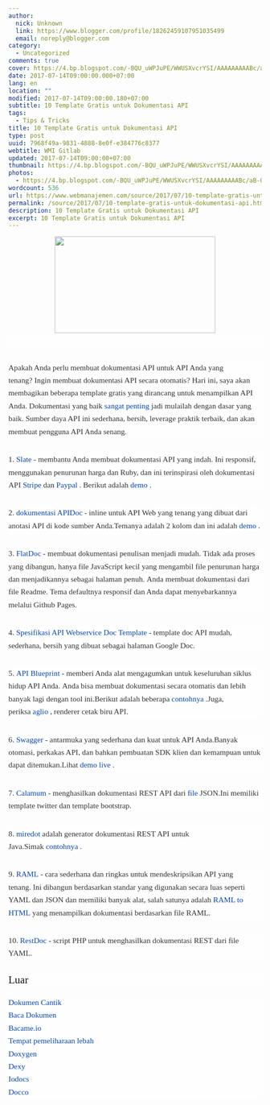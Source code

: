 ```yaml
---
author:
  nick: Unknown
  link: https://www.blogger.com/profile/18262459107951035499
  email: noreply@blogger.com
category:
  - Uncategorized
comments: true
cover: https://4.bp.blogspot.com/-BQU_uWPJuPE/WWUSXvcrYSI/AAAAAAAAABc/aB-OuOg_gfMhS2VUZUWkzeWq3UGOyKjkwCLcBGAs/s320/images.png
date: 2017-07-14T09:00:00.000+07:00
lang: en
location: ""
modified: 2017-07-14T09:00:00.180+07:00
subtitle: 10 Template Gratis untuk Dokumentasi API
tags:
  - Tips & Tricks
title: 10 Template Gratis untuk Dokumentasi API
type: post
uuid: 7968f49a-9831-4888-8e0f-e384776c8377
webtitle: WMI Gitlab
updated: 2017-07-14T09:00:00+07:00
thumbnail: https://4.bp.blogspot.com/-BQU_uWPJuPE/WWUSXvcrYSI/AAAAAAAAABc/aB-OuOg_gfMhS2VUZUWkzeWq3UGOyKjkwCLcBGAs/s320/images.png
photos:
  - https://4.bp.blogspot.com/-BQU_uWPJuPE/WWUSXvcrYSI/AAAAAAAAABc/aB-OuOg_gfMhS2VUZUWkzeWq3UGOyKjkwCLcBGAs/s320/images.png
wordcount: 536
url: https://www.webmanajemen.com/source/2017/07/10-template-gratis-untuk-dokumentasi-api.html
permalink: /source/2017/07/10-template-gratis-untuk-dokumentasi-api.html
description: 10 Template Gratis untuk Dokumentasi API
excerpt: 10 Template Gratis untuk Dokumentasi API
---
```


<div class="separator" style="clear: both; text-align: center;"><a href="https://4.bp.blogspot.com/-BQU_uWPJuPE/WWUSXvcrYSI/AAAAAAAAABc/aB-OuOg_gfMhS2VUZUWkzeWq3UGOyKjkwCLcBGAs/s1600/images.png" imageanchor="1" style="margin-left: 1em; margin-right: 1em;" rel="noopener noreferer nofollow"><img border="0" data-original-height="297" data-original-width="495" height="192" src="https://4.bp.blogspot.com/-BQU_uWPJuPE/WWUSXvcrYSI/AAAAAAAAABc/aB-OuOg_gfMhS2VUZUWkzeWq3UGOyKjkwCLcBGAs/s320/images.png" width="320"></a></div><div style="background-color: #fefefe; color: #333333; font-family: &quot;Droid Serif&quot;, serif; font-size: 1.1em; line-height: 1.65em; margin-bottom: 30px;"><span class="notranslate"><br></span></div><div style="background-color: #fefefe; color: #333333; font-family: &quot;Droid Serif&quot;, serif; font-size: 1.1em; line-height: 1.65em; margin-bottom: 30px;"><span class="notranslate">Apakah Anda perlu membuat dokumentasi API untuk API Anda yang tenang?</span>&nbsp;<span class="notranslate">Ingin membuat dokumentasi API secara otomatis?</span>&nbsp;<span class="notranslate">Hari ini, saya akan membagikan beberapa template gratis yang dirancang untuk menampilkan API Anda.</span>&nbsp;<span class="notranslate">Dokumentasi yang baik&nbsp;<a href="http://translate.googleusercontent.com/translate_c?depth=3&amp;nv=1&amp;rurl=translate.google.com&amp;sl=auto&amp;sp=nmt4&amp;tl=id&amp;u=http://blog.parse.com/learn/engineering/designing-great-api-docs/&amp;usg=ALkJrhjJ9UzZxZkhpPMQKlUDm2XTtu_18g" style="color: #0645ad; text-decoration: none;" rel="noopener noreferer nofollow">sangat</a>&nbsp;<a href="http://translate.googleusercontent.com/translate_c?depth=3&amp;nv=1&amp;rurl=translate.google.com&amp;sl=auto&amp;sp=nmt4&amp;tl=id&amp;u=http://bradfults.com/the-best-api-documentation/&amp;usg=ALkJrhjAZ5taGcH8SV66OoOO2IxrxrGAXQ" style="color: #0645ad; text-decoration: none;" rel="noopener noreferer nofollow">penting</a>&nbsp;jadi mulailah dengan dasar yang baik.</span>&nbsp;<span class="notranslate">Sumber daya API ini sederhana, bersih, leverage praktik terbaik, dan akan membuat pengguna API Anda senang.</span><br><span id="more-5920"></span></div><div style="background-color: #fefefe; color: #333333; font-family: &quot;Droid Serif&quot;, serif; font-size: 1.1em; line-height: 1.65em; margin-bottom: 30px;"><span class="notranslate">1.&nbsp;<a href="https://translate.googleusercontent.com/translate_c?depth=3&amp;nv=1&amp;rurl=translate.google.com&amp;sl=auto&amp;sp=nmt4&amp;tl=id&amp;u=https://github.com/tripit/slate&amp;usg=ALkJrhg2pqJAWkh8cYlpVMJBHXHqfBIcJA" style="color: #0645ad; text-decoration: none;" rel="noopener noreferer nofollow">Slate</a>&nbsp;- membantu Anda membuat dokumentasi API yang indah.</span>&nbsp;<span class="notranslate">Ini responsif, menggunakan penurunan harga dan Ruby, dan ini terinspirasi oleh dokumentasi API&nbsp;<a href="https://translate.googleusercontent.com/translate_c?depth=3&amp;nv=1&amp;rurl=translate.google.com&amp;sl=auto&amp;sp=nmt4&amp;tl=id&amp;u=https://stripe.com/docs/api&amp;usg=ALkJrhjSV-y-SjG5iB3WJZq98z61San1gg" style="color: #0645ad; text-decoration: none;" rel="noopener noreferer nofollow">Stripe</a>&nbsp;dan&nbsp;<a href="https://translate.googleusercontent.com/translate_c?depth=3&amp;nv=1&amp;rurl=translate.google.com&amp;sl=auto&amp;sp=nmt4&amp;tl=id&amp;u=https://developer.paypal.com/webapps/developer/docs/api/&amp;usg=ALkJrhjo8sUOWHn_iReAuxbTCkeZvTK4Ng" style="color: #0645ad; text-decoration: none;" rel="noopener noreferer nofollow">Paypal</a>&nbsp;.</span>&nbsp;<span class="notranslate">Berikut adalah&nbsp;<a href="http://translate.googleusercontent.com/translate_c?depth=3&amp;nv=1&amp;rurl=translate.google.com&amp;sl=auto&amp;sp=nmt4&amp;tl=id&amp;u=http://tripit.github.io/slate/&amp;usg=ALkJrhgTwgSluipPsg4u47I_oMDuMyKmQA" style="color: #0645ad; text-decoration: none;" rel="noopener noreferer nofollow">demo</a>&nbsp;.</span></div><div style="background-color: #fefefe; color: #333333; font-family: &quot;Droid Serif&quot;, serif; font-size: 1.1em; line-height: 1.65em; margin-bottom: 30px;"><span class="notranslate">2.&nbsp;<a href="http://translate.googleusercontent.com/translate_c?depth=3&amp;nv=1&amp;rurl=translate.google.com&amp;sl=auto&amp;sp=nmt4&amp;tl=id&amp;u=http://apidocjs.com/&amp;usg=ALkJrhhUSOpJpvkVF7Q7z8zRiDfRcg92LA" style="color: #0645ad; text-decoration: none;" rel="noopener noreferer nofollow">dokumentasi APIDoc</a>&nbsp;- inline untuk API Web yang tenang yang dibuat dari anotasi API di kode sumber Anda.</span><span class="notranslate">Temanya adalah 2 kolom dan ini adalah&nbsp;<a href="http://translate.googleusercontent.com/translate_c?depth=3&amp;nv=1&amp;rurl=translate.google.com&amp;sl=auto&amp;sp=nmt4&amp;tl=id&amp;u=http://apidocjs.com/example_basic/&amp;usg=ALkJrhj2LclCD7E6CWJlVlnfs-PVNYY0OQ" style="color: #0645ad; text-decoration: none;" rel="noopener noreferer nofollow">demo</a>&nbsp;.</span></div><div style="background-color: #fefefe; color: #333333; font-family: &quot;Droid Serif&quot;, serif; font-size: 1.1em; line-height: 1.65em; margin-bottom: 30px;"><span class="notranslate">3.&nbsp;<a href="http://translate.googleusercontent.com/translate_c?depth=3&amp;nv=1&amp;rurl=translate.google.com&amp;sl=auto&amp;sp=nmt4&amp;tl=id&amp;u=http://ricostacruz.com/flatdoc/&amp;usg=ALkJrhhANuaQP1QCmcn2abvN8BiSU3e4WA" style="color: #0645ad; text-decoration: none;" rel="noopener noreferer nofollow">FlatDoc</a>&nbsp;- membuat dokumentasi penulisan menjadi mudah.</span>&nbsp;<span class="notranslate">Tidak ada proses yang dibangun, hanya file JavaScript kecil yang mengambil file penurunan harga dan menjadikannya sebagai halaman penuh.</span>&nbsp;<span class="notranslate">Anda membuat dokumentasi dari file Readme.</span>&nbsp;<span class="notranslate">Tema defaultnya responsif dan Anda dapat menyebarkannya melalui Github Pages.</span></div><div style="background-color: #fefefe; color: #333333; font-family: &quot;Droid Serif&quot;, serif; font-size: 1.1em; line-height: 1.65em; margin-bottom: 30px;"><span class="notranslate">4.&nbsp;<a href="https://translate.googleusercontent.com/translate_c?depth=3&amp;nv=1&amp;rurl=translate.google.com&amp;sl=auto&amp;sp=nmt4&amp;tl=id&amp;u=https://docs.google.com/document/d/1HSQ3Fe77hnthw8hizqvXJU-qGEPHavMkctvCCadkVbY/edit%3Fpli%3D1&amp;usg=ALkJrhgZxEA8U5wr2wPtWIDc55P9UQWQKg" style="color: #0645ad; text-decoration: none;" rel="noopener noreferer nofollow">Spesifikasi API Webservice Doc Template</a>&nbsp;- template doc API mudah, sederhana, bersih yang dibuat sebagai halaman Google Doc.</span></div><div style="background-color: #fefefe; color: #333333; font-family: &quot;Droid Serif&quot;, serif; font-size: 1.1em; line-height: 1.65em; margin-bottom: 30px;"><span class="notranslate">5.&nbsp;<a href="https://translate.googleusercontent.com/translate_c?depth=3&amp;nv=1&amp;rurl=translate.google.com&amp;sl=auto&amp;sp=nmt4&amp;tl=id&amp;u=https://apiblueprint.org/&amp;usg=ALkJrhhFhZ0fBMhVQ3g51g_wquHLdJ_kWA" style="color: #0645ad; text-decoration: none;" rel="noopener noreferer nofollow">API Blueprint</a>&nbsp;- memberi Anda alat mengagumkan untuk keseluruhan siklus hidup API Anda.</span>&nbsp;<span class="notranslate">Anda bisa membuat dokumentasi secara otomatis dan lebih banyak lagi dengan tool ini.</span><span class="notranslate">Berikut adalah beberapa&nbsp;<a href="https://translate.googleusercontent.com/translate_c?depth=3&amp;nv=1&amp;rurl=translate.google.com&amp;sl=auto&amp;sp=nmt4&amp;tl=id&amp;u=https://github.com/apiaryio/api-blueprint/tree/master/examples&amp;usg=ALkJrhiYYxOuE5Tp9tLD7W8p9KUwRoOxHw" style="color: #0645ad; text-decoration: none;" rel="noopener noreferer nofollow">contohnya</a>&nbsp;.</span><span class="notranslate">Juga, periksa&nbsp;<a href="https://translate.googleusercontent.com/translate_c?depth=3&amp;nv=1&amp;rurl=translate.google.com&amp;sl=auto&amp;sp=nmt4&amp;tl=id&amp;u=https://github.com/danielgtaylor/aglio&amp;usg=ALkJrhhhEcdRvYTIv_YHM_H-iuJ4VKs0wQ" style="color: #0645ad; text-decoration: none;" rel="noopener noreferer nofollow">aglio</a>&nbsp;, renderer cetak biru API.</span></div><div style="background-color: #fefefe; color: #333333; font-family: &quot;Droid Serif&quot;, serif; font-size: 1.1em; line-height: 1.65em; margin-bottom: 30px;"><span class="notranslate">6.&nbsp;<a href="http://translate.googleusercontent.com/translate_c?depth=3&amp;nv=1&amp;rurl=translate.google.com&amp;sl=auto&amp;sp=nmt4&amp;tl=id&amp;u=http://swagger.io/&amp;usg=ALkJrhjskTnMks78ZXeZ7E4FoL_FHfdMhQ" style="color: #0645ad; text-decoration: none;" rel="noopener noreferer nofollow">Swagger</a>&nbsp;- antarmuka yang sederhana dan kuat untuk API Anda.</span><span class="notranslate">Banyak otomasi, perkakas API, dan bahkan pembuatan SDK klien dan kemampuan untuk dapat ditemukan.</span><span class="notranslate">Lihat&nbsp;<a href="http://translate.googleusercontent.com/translate_c?depth=3&amp;nv=1&amp;rurl=translate.google.com&amp;sl=auto&amp;sp=nmt4&amp;tl=id&amp;u=http://petstore.swagger.io/&amp;usg=ALkJrhhb7GiytN9Yb2iPNqjsOYXN_48VLw" style="color: #0645ad; text-decoration: none;" rel="noopener noreferer nofollow">demo live</a>&nbsp;.</span></div><div style="background-color: #fefefe; color: #333333; font-family: &quot;Droid Serif&quot;, serif; font-size: 1.1em; line-height: 1.65em; margin-bottom: 30px;"><span class="notranslate">7.&nbsp;<a href="https://translate.googleusercontent.com/translate_c?depth=3&amp;nv=1&amp;rurl=translate.google.com&amp;sl=auto&amp;sp=nmt4&amp;tl=id&amp;u=https://github.com/malachheb/calamum&amp;usg=ALkJrhgW76gwP4ZyI9ZY-gWs0eKLZt_lKg" style="color: #0645ad; text-decoration: none;" rel="noopener noreferer nofollow">Calamum</a>&nbsp;- menghasilkan dokumentasi REST API dari&nbsp;<a href="https://github.com/malachheb/calamum/blob/master/sample/sample.json" style="color: #0645ad; text-decoration: none;" rel="noopener noreferer nofollow">file</a>&nbsp;JSON.</span><span class="notranslate">Ini memiliki template twitter dan template bootstrap.</span></div><div style="background-color: #fefefe; color: #333333; font-family: &quot;Droid Serif&quot;, serif; font-size: 1.1em; line-height: 1.65em; margin-bottom: 30px;"><span class="notranslate">8.&nbsp;<a href="http://translate.googleusercontent.com/translate_c?depth=3&amp;nv=1&amp;rurl=translate.google.com&amp;sl=auto&amp;sp=nmt4&amp;tl=id&amp;u=http://www.miredot.com/&amp;usg=ALkJrhiQFpqhQGjGwEHA1YKA8qTRIeKUOw" style="color: #0645ad; text-decoration: none;" rel="noopener noreferer nofollow">miredot</a>&nbsp;adalah generator dokumentasi REST API untuk Java.</span><span class="notranslate">Simak&nbsp;<a href="http://translate.googleusercontent.com/translate_c?depth=3&amp;nv=1&amp;rurl=translate.google.com&amp;sl=auto&amp;sp=nmt4&amp;tl=id&amp;u=http://www.miredot.com/exampledocs/&amp;usg=ALkJrhiCH-rTjbuFw9HUh8VqeydRfDA5jQ" style="color: #0645ad; text-decoration: none;" rel="noopener noreferer nofollow">contohnya</a>&nbsp;.</span></div><div style="background-color: #fefefe; color: #333333; font-family: &quot;Droid Serif&quot;, serif; font-size: 1.1em; line-height: 1.65em; margin-bottom: 30px;"><span class="notranslate">9.&nbsp;<a href="http://translate.googleusercontent.com/translate_c?depth=3&amp;nv=1&amp;rurl=translate.google.com&amp;sl=auto&amp;sp=nmt4&amp;tl=id&amp;u=http://raml.org/&amp;usg=ALkJrhgH27LcH6v3a1BI2Ga6iopWQI-jWg" style="color: #0645ad; text-decoration: none;" rel="noopener noreferer nofollow">RAML</a>&nbsp;- cara sederhana dan ringkas untuk mendeskripsikan API yang tenang.</span>&nbsp;<span class="notranslate">Ini dibangun berdasarkan standar yang digunakan secara luas seperti YAML dan JSON dan memiliki banyak alat, salah satunya adalah&nbsp;<a href="https://translate.googleusercontent.com/translate_c?depth=3&amp;nv=1&amp;rurl=translate.google.com&amp;sl=auto&amp;sp=nmt4&amp;tl=id&amp;u=https://github.com/kevinrenskers/raml2html&amp;usg=ALkJrhjQzOmOBQp-kVJY4GmIIxLT539ZLQ" style="color: #0645ad; text-decoration: none;" rel="noopener noreferer nofollow">RAML to HTML</a>&nbsp;yang menampilkan dokumentasi berdasarkan file RAML.</span></div><div style="background-color: #fefefe; color: #333333; font-family: &quot;Droid Serif&quot;, serif; font-size: 1.1em; line-height: 1.65em; margin-bottom: 30px;"><span class="notranslate">10.&nbsp;<a href="https://translate.googleusercontent.com/translate_c?depth=3&amp;nv=1&amp;rurl=translate.google.com&amp;sl=auto&amp;sp=nmt4&amp;tl=id&amp;u=https://github.com/rjha/restdoc&amp;usg=ALkJrhh4bYRMKCammvf2qXoNm_ab54_KHA" style="color: #0645ad; text-decoration: none;" rel="noopener noreferer nofollow">RestDoc</a>&nbsp;- script PHP untuk menghasilkan dokumentasi REST dari file YAML.</span></div><h3 style="background-color: #fefefe; color: #111111; font-family: &quot;Droid Serif&quot;, serif; font-size: 1.5em; font-weight: normal; line-height: 1em;"><span class="notranslate">Luar</span></h3><div style="background-color: #fefefe; color: #333333; font-family: &quot;Droid Serif&quot;, serif; font-size: 1.1em; line-height: 1.65em; margin-bottom: 30px;"><span class="notranslate"><a href="https://translate.googleusercontent.com/translate_c?depth=3&amp;nv=1&amp;rurl=translate.google.com&amp;sl=auto&amp;sp=nmt4&amp;tl=id&amp;u=https://github.com/PharkMillups/beautiful-docs&amp;usg=ALkJrhitJl7l0l8K0BuIGLQFTEJZdUQTkA" style="color: #0645ad; text-decoration: none;" rel="noopener noreferer nofollow">Dokumen Cantik</a></span><br><span class="notranslate"><a href="https://translate.googleusercontent.com/translate_c?depth=3&amp;nv=1&amp;rurl=translate.google.com&amp;sl=auto&amp;sp=nmt4&amp;tl=id&amp;u=https://readthedocs.org/&amp;usg=ALkJrhhSHE8mvY29JRJWkll4mth_ua-BfQ" style="color: #0645ad; text-decoration: none;" rel="noopener noreferer nofollow">Baca Dokumen</a></span><br><span class="notranslate"><a href="https://translate.googleusercontent.com/translate_c?depth=3&amp;nv=1&amp;rurl=translate.google.com&amp;sl=auto&amp;sp=nmt4&amp;tl=id&amp;u=https://readme.io/&amp;usg=ALkJrhigN4hds02JtQETOIqqIJN0LLo1kQ" style="color: #0645ad; text-decoration: none;" rel="noopener noreferer nofollow">Bacame.io</a></span><br><span class="notranslate"><a href="https://translate.googleusercontent.com/translate_c?depth=3&amp;nv=1&amp;rurl=translate.google.com&amp;sl=auto&amp;sp=nmt4&amp;tl=id&amp;u=https://apiary.io/&amp;usg=ALkJrhikv3TZ1I1SJHWchEU2sYw48-DoSw" style="color: #0645ad; text-decoration: none;" rel="noopener noreferer nofollow">Tempat pemeliharaan lebah</a></span><br><span class="notranslate"><a href="http://translate.googleusercontent.com/translate_c?depth=3&amp;nv=1&amp;rurl=translate.google.com&amp;sl=auto&amp;sp=nmt4&amp;tl=id&amp;u=http://www.stack.nl/~dimitri/doxygen/&amp;usg=ALkJrhiI_UDNbhHiqJPJMRu7pAHw9XbXfw" style="color: #0645ad; text-decoration: none;" rel="noopener noreferer nofollow">Doxygen</a></span><br><span class="notranslate"><a href="http://translate.googleusercontent.com/translate_c?depth=3&amp;nv=1&amp;rurl=translate.google.com&amp;sl=auto&amp;sp=nmt4&amp;tl=id&amp;u=http://www.dexy.it/&amp;usg=ALkJrhhj_R-cuKY2XTv6-IorfbHg0ZxKqg" style="color: #0645ad; text-decoration: none;" rel="noopener noreferer nofollow">Dexy</a></span><br><span class="notranslate"><a href="https://translate.googleusercontent.com/translate_c?depth=3&amp;nv=1&amp;rurl=translate.google.com&amp;sl=auto&amp;sp=nmt4&amp;tl=id&amp;u=https://github.com/mashery/iodocs&amp;usg=ALkJrhjY_DbJwgx1L478qe4TEk25CeaJ-Q" style="color: #0645ad; text-decoration: none;" rel="noopener noreferer nofollow">Iodocs</a></span><br><span class="notranslate"><a href="http://translate.googleusercontent.com/translate_c?depth=3&amp;nv=1&amp;rurl=translate.google.com&amp;sl=auto&amp;sp=nmt4&amp;tl=id&amp;u=http://jashkenas.github.io/docco/&amp;usg=ALkJrhjVKuFXB_Bab8wyJHmX0VEjoRCVLg" style="color: #0645ad; text-decoration: none;" rel="noopener noreferer nofollow">Docco</a></span></div>